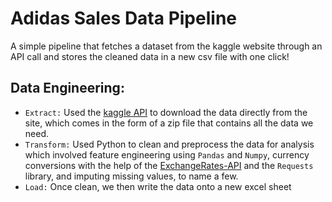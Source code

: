 # Adidas Sales Data Pipeline
A simple pipeline that fetches a dataset from the kaggle website through an API call and stores the cleaned data in a new csv file with one click!

## Data Engineering:
- `Extract:` Used the <a href="https://www.kaggle.com/docs/api">kaggle API</a> to download the data directly from the site, which comes in the form of a zip file that contains all the data we need.
- `Transform:` Used Python to clean and preprocess the data for analysis which involved feature engineering using `Pandas` and `Numpy`, currency conversions with the help of the <a href='https://app.exchangerate-api.com/'>ExchangeRates-API</a> and the `Requests` library, and imputing missing values, to name a few.
- `Load:` Once clean, we then write the data onto a new excel sheet
